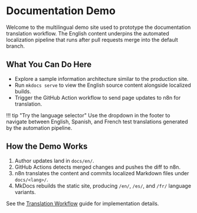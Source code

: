 # Documentation Demo

Welcome to the multilingual demo site used to prototype the documentation translation workflow. The English content underpins the automated localization pipeline that runs after pull requests merge into the default branch.

## What You Can Do Here

- Explore a sample information architecture similar to the production site.
- Run `mkdocs serve` to view the English source content alongside localized builds.
- Trigger the GitHub Action workflow to send page updates to n8n for translation.

!!! tip "Try the language selector"
    Use the dropdown in the footer to navigate between English, Spanish, and French test translations generated by the automation pipeline.

## How the Demo Works

1. Author updates land in `docs/en/`.
2. GitHub Actions detects merged changes and pushes the diff to n8n.
3. n8n translates the content and commits localized Markdown files under `docs/<lang>/`.
4. MkDocs rebuilds the static site, producing `/en/`, `/es/`, and `/fr/` language variants.

See the [Translation Workflow](guides/translation-flow.md) guide for implementation details.
